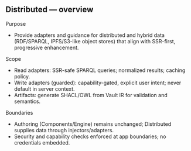 ## Distributed — overview

Purpose

- Provide adapters and guidance for distributed and hybrid data (RDF/SPARQL, IPFS/S3-like object stores) that align with SSR-first, progressive enhancement.

Scope

- Read adapters: SSR-safe SPARQL queries; normalized results; caching policy.
- Write adapters (guarded): capability-gated, explicit user intent; never default in server context.
- Artifacts: generate SHACL/OWL from Vault IR for validation and semantics.

Boundaries

- Authoring (Components/Engine) remains unchanged; Distributed supplies data through injectors/adapters.
- Security and capability checks enforced at app boundaries; no credentials embedded.

